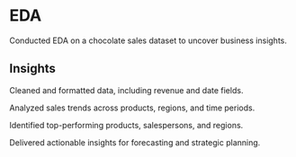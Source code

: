 # EDA
Conducted EDA on a chocolate sales dataset to uncover business insights.

## Insights
Cleaned and formatted data, including revenue and date fields.

Analyzed sales trends across products, regions, and time periods.

Identified top-performing products, salespersons, and regions.

Delivered actionable insights for forecasting and strategic planning.
